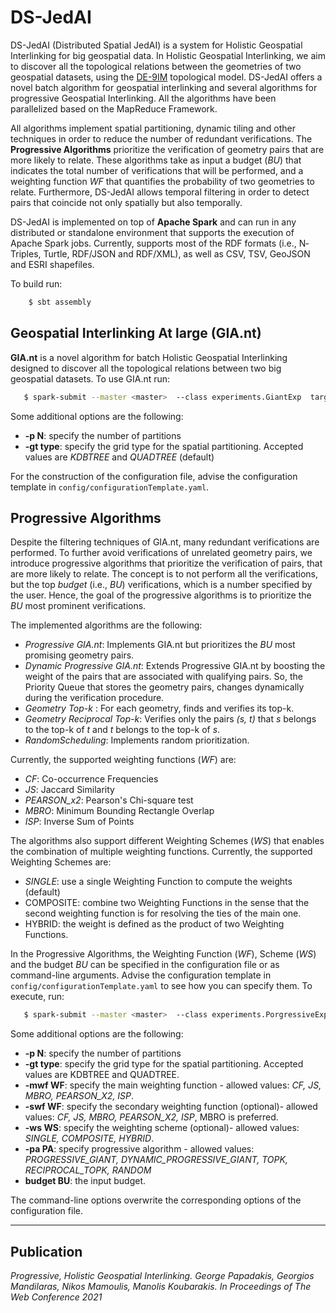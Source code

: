 # DS-JedAI 

DS-JedAI (Distributed Spatial JedAI) is a system for Holistic Geospatial Interlinking for big geospatial data.
In Holistic Geospatial Interlinking, we aim to discover all the topological relations between the geometries of two geospatial datasets, using the [DE-9IM](https://en.wikipedia.org/wiki/DE-9IM) topological model. DS-JedAI offers a novel batch algorithm for geospatial interlinking and several algorithms for progressive Geospatial Interlinking. All the algorithms have been parallelized based on the MapReduce Framework. 

All algorithms implement spatial partitioning, dynamic tiling and other techniques in order to reduce the number of redundant verifications. The **Progressive Algorithms** prioritize the verification of geometry pairs that are more likely to relate. These algorithms take as input a budget (*BU*) that indicates the total number of verifications that will be performed, 
and a weighting function *WF* that quantifies the probability of two geometries to relate. Furthermore, DS-JedAI allows temporal filtering in order to detect pairs that coincide not only spatially but also temporally.

DS-JedAI is implemented on top of **Apache Spark** and can run in any distributed or standalone environment that supports the execution of Apache Spark jobs. Currently, supports most of the RDF formats (i.e., N­Triples, Turtle, RDF/JSON and RDF/XML), as well as CSV, TSV, GeoJSON and ESRI shapefiles.

To build run: 
    
```bash
    $ sbt assembly
```
 
## Geospatial Interlinking At large (GIA.nt)

**GIA.nt** is a novel algorithm for batch Holistic Geospatial Interlinking designed to discover all the topological relations between two big geospatial datasets. To use GIA.nt run:

```bash
   $ spark-submit --master <master>  --class experiments.GiantExp  target/scala-2.11/DS-JedAI-assembly-0.1.jar <options> -conf </path/to/configuration.yaml>
```

Some additional options are the following:

- **-p N**: specify the number of partitions
- **-gt type**: specify the grid type for the spatial partitioning. Accepted values are *KDBTREE* and *QUADTREE* (default)

For the construction of the configuration file, advise the configuration template in `config/configurationTemplate.yaml`.

## Progressive Algorithms

Despite the filtering techniques of GIA.nt, many redundant verifications are performed. To further avoid verifications of unrelated geometry pairs, we introduce progressive algorithms that prioritize the verification of pairs, that are more likely to relate. The concept is to not perform all the verifications, but the top *budget* (i.e., *BU*) verifications, which is a number specified by the user. Hence, the goal of the progressive algorithms is to prioritize the *BU* most prominent verifications.

The implemented algorithms are the following:

- *Progressive GIA.nt*: Implements GIA.nt but prioritizes the *BU* most promising geometry pairs. 
- *Dynamic Progressive GIA.nt*: Extends Progressive GIA.nt by boosting the weight of the pairs that are associated with qualifying pairs. So, the Priority Queue that stores the geometry pairs, changes dynamically during the verification procedure.
- *Geometry Top-k* :  For each geometry, finds and verifies its top-k.
- *Geometry Reciprocal Top-k*: Verifies only the pairs *(s, t)* that *s* belongs to the top-k of *t* and *t* belongs to the top-k of *s*.
- *RandomScheduling*: Implements random prioritization.

Currently, the supported weighting functions (*WF*) are:

- *CF*: Co-occurrence Frequencies
- *JS*: Jaccard Similarity
- *PEARSON_x2*: Pearson's Chi-square test
- *MBRO*: Minimum Bounding Rectangle Overlap
- *ISP*: Inverse Sum of Points

The algorithms also support different Weighting Schemes (*WS*) that enables the combination of multiple weighting functions. Currently, the supported Weighting Schemes are:

- *SINGLE*: use a single Weighting Function to compute the weights (default)
-  COMPOSITE: combine two  Weighting Functions in the sense that the second weighting function is for resolving the ties of the main one.
- HYBRID: the weight is defined as the product of two Weighting Functions.

In the Progressive Algorithms, the Weighting Function (*WF*), Scheme (*WS*) and the budget *BU* can be specified in the configuration file or as command-line arguments. Advise the configuration template in `config/configurationTemplate.yaml` to see how you can specify them. To execute, run:

```bash
   $ spark-submit --master <master>  --class experiments.PorgressiveExp  target/scala-2.11/DS-JedAI-assembly-0.1.jar <options> -conf </path/to/configuration.yaml>
```

Some additional options are the following:

- **-p N**: specify the number of partitions
- **-gt type**: specify the grid type for the spatial partitioning. Accepted values are KDBTREE and QUADTREE.
- **-mwf WF**: specify the main weighting function - allowed values: *CF, JS, MBRO, PEARSON_X2, ISP*.
- **-swf WF**: specify the secondary weighting function (optional)- allowed values: *CF, JS, MBRO, PEARSON_X2, ISP*, MBRO is preferred.
-  **-ws WS**: specify the weighting scheme (optional)- allowed values: *SINGLE, COMPOSITE, HYBRID*.
- **-pa PA**:  specify progressive algorithm - allowed values: *PROGRESSIVE_GIANT, DYNAMIC_PROGRESSIVE_GIANT, TOPK, RECIPROCAL_TOPK, RANDOM*
- **budget BU**: the input budget.

The command-line options overwrite the corresponding options of the configuration file. 

---
## Publication

*Progressive, Holistic Geospatial Interlinking. George Papadakis, Georgios Mandilaras, Nikos Mamoulis, Manolis Koubarakis. In Proceedings of The Web Conference  2021*
